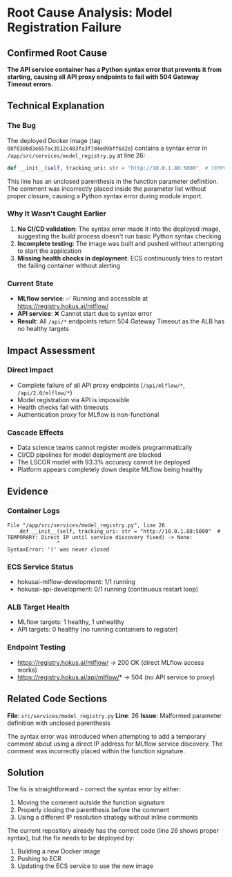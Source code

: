 # Root Cause Analysis: Model Registration Failure

## Confirmed Root Cause

**The API service container has a Python syntax error that prevents it from starting, causing all API proxy endpoints to fail with 504 Gateway Timeout errors.**

## Technical Explanation

### The Bug
The deployed Docker image (tag: `08f0380d3e657ac3512c403fa3f7d4e09bff6d2e`) contains a syntax error in `/app/src/services/model_registry.py` at line 26:

```python
def __init__(self, tracking_uri: str = "http://10.0.1.88:5000"  # TEMPORARY: Direct IP until service discovery fixed) -> None:
```

This line has an unclosed parenthesis in the function parameter definition. The comment was incorrectly placed inside the parameter list without proper closure, causing a Python syntax error during module import.

### Why It Wasn't Caught Earlier

1. **No CI/CD validation**: The syntax error made it into the deployed image, suggesting the build process doesn't run basic Python syntax checking
2. **Incomplete testing**: The image was built and pushed without attempting to start the application
3. **Missing health checks in deployment**: ECS continuously tries to restart the failing container without alerting

### Current State

- **MLflow service**: ✅ Running and accessible at https://registry.hokus.ai/mlflow/
- **API service**: ❌ Cannot start due to syntax error
- **Result**: All `/api/*` endpoints return 504 Gateway Timeout as the ALB has no healthy targets

## Impact Assessment

### Direct Impact
- Complete failure of all API proxy endpoints (`/api/mlflow/*`, `/api/2.0/mlflow/*`)
- Model registration via API is impossible
- Health checks fail with timeouts
- Authentication proxy for MLflow is non-functional

### Cascade Effects
- Data science teams cannot register models programmatically
- CI/CD pipelines for model deployment are blocked
- The LSCOR model with 93.3% accuracy cannot be deployed
- Platform appears completely down despite MLflow being healthy

## Evidence

### Container Logs
```
File "/app/src/services/model_registry.py", line 26
    def __init__(self, tracking_uri: str = "http://10.0.1.88:5000"  # TEMPORARY: Direct IP until service discovery fixed) -> None:
                ^
SyntaxError: '(' was never closed
```

### ECS Service Status
- hokusai-mlflow-development: 1/1 running
- hokusai-api-development: 0/1 running (continuous restart loop)

### ALB Target Health
- MLflow targets: 1 healthy, 1 unhealthy
- API targets: 0 healthy (no running containers to register)

### Endpoint Testing
- https://registry.hokus.ai/mlflow/ → 200 OK (direct MLflow access works)
- https://registry.hokus.ai/api/mlflow/* → 504 (no API service to proxy)

## Related Code Sections

**File**: `src/services/model_registry.py`
**Line**: 26
**Issue**: Malformed parameter definition with unclosed parenthesis

The syntax error was introduced when attempting to add a temporary comment about using a direct IP address for MLflow service discovery. The comment was incorrectly placed within the function signature.

## Solution

The fix is straightforward - correct the syntax error by either:
1. Moving the comment outside the function signature
2. Properly closing the parenthesis before the comment
3. Using a different IP resolution strategy without inline comments

The current repository already has the correct code (line 26 shows proper syntax), but the fix needs to be deployed by:
1. Building a new Docker image
2. Pushing to ECR
3. Updating the ECS service to use the new image